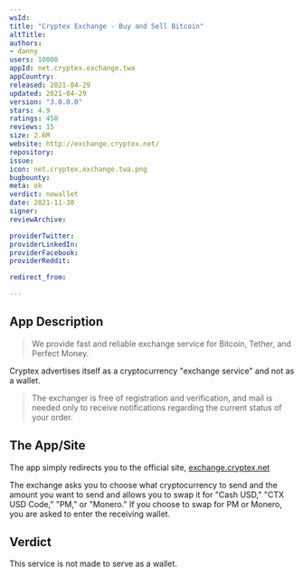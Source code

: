 ```yaml
---
wsId: 
title: "Cryptex Exchange - Buy and Sell Bitcoin"
altTitle: 
authors:
- danny
users: 10000
appId: net.cryptex.exchange.twa
appCountry: 
released: 2021-04-29
updated: 2021-04-29
version: "3.0.0.0"
stars: 4.9
ratings: 458
reviews: 15
size: 2.6M
website: http://exchange.cryptex.net/
repository: 
issue: 
icon: net.cryptex.exchange.twa.png
bugbounty: 
meta: ok
verdict: nowallet
date: 2021-11-30
signer: 
reviewArchive:

providerTwitter: 
providerLinkedIn: 
providerFacebook: 
providerReddit: 

redirect_from:

---
```


## App Description

> We provide fast and reliable exchange service for Bitcoin, Tether, and Perfect Money. 

Cryptex advertises itself as a cryptocurrency "exchange service" and not as a wallet.

> The exchanger is free of registration and verification, and mail is needed only to receive notifications regarding the current status of your order. 

## The App/Site

The app simply redirects you to the official site, [exchange.cryptex.net](https://exchange.cryptex.net/)

The exchange asks you to choose what cryptocurrency to send and the amount you want to send and allows you to swap it for "Cash USD," "CTX USD Code," "PM," or "Monero." If you choose to swap for PM or Monero, you are asked to enter the receiving wallet.

## Verdict

This service is not made to serve as a wallet.